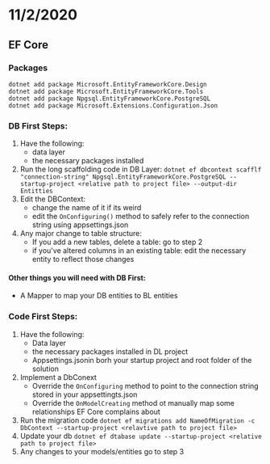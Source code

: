 # 11/2/2020
## EF Core
### Packages
	dotnet add package Microsoft.EntityFrameworkCore.Design
	dotnet add package Microsoft.EntityFrameworkCore.Tools
	dotnet add package Npgsql.EntityFrameworkCore.PostgreSQL
	dotnet add package Microsoft.Extensions.Configuration.Json

### DB First Steps:
1. Have the following:
	- data layer
	- the necessary packages installed
2. Run the long scaffolding code in DB Layer:
	```dotnet ef dbcontext scafflf "connection-string" Npgsql.EntityFrameworkCore.PostgreSQL -- startup-project <relative path to project file> --output-dir Entitties```
3. Edit the DBContext:
	- change the name of it if its weird
	- edit the ```OnConfiguring()``` method to safely refer to the connection string using appsettings.json
4. Any major change to table structure:
	- If you add a new tables, delete a table: go to step 2
	- if you've altered columns in an existing table: edit the necessary entity to reflect those changes

#### Other things you will need with DB First:
- A Mapper to map your DB entities to BL entities

### Code First Steps:
1. Have the following:
	- Data layer
	- the necessary packages installed in DL project
	- Appsettings.jsonin borh your startup project and root folder of the solution
2. Implement a DbConext
	- Override the `OnConfiguring` method to point to the connection string stored in your appsettingts.json
	- Override the `OnModelCreating` method ot manually map some relationships EF Core complains about
3. Run the migration code
	`dotnet ef migrations add NameOfMigration -c DbContext --startup-project <relavtive path to project file>`
4. Update your db
	`dotnet ef dtabase update --startup-project <relative path to project file>`
5. Any changes to your models/entities go to step 3